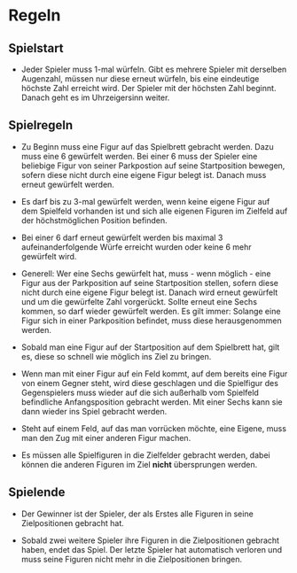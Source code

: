 # Regeln

## Spielstart

* Jeder Spieler muss 1-mal würfeln. Gibt es mehrere Spieler mit derselben Augenzahl, müssen nur diese erneut würfeln, bis eine eindeutige höchste Zahl erreicht wird. Der Spieler mit der höchsten Zahl beginnt. Danach geht es im Uhrzeigersinn weiter.

## Spielregeln
* Zu Beginn muss eine Figur auf das Spielbrett gebracht werden. Dazu muss eine 6 gewürfelt werden. Bei einer 6 muss der Spieler eine beliebige Figur von seiner Parkpostion auf seine Startposition bewegen, sofern diese nicht durch eine eigene Figur belegt ist. Danach muss erneut gewürfelt werden.

* Es darf bis zu 3-mal gewürfelt werden, wenn keine eigene Figur auf dem Spielfeld vorhanden ist und sich alle eigenen Figuren im Zielfeld auf der höchstmöglichen Position befinden.

+ Bei einer 6 darf erneut gewürfelt werden bis maximal 3 aufeinanderfolgende Würfe erreicht wurden oder keine 6 mehr gewürfelt wird.

* Generell: Wer eine Sechs gewürfelt hat, muss - wenn möglich - eine Figur aus der Parkposition auf seine Startposition stellen, sofern diese nicht durch eine eigene Figur belegt ist. Danach wird erneut gewürfelt und um die gewürfelte Zahl vorgerückt. Sollte erneut eine Sechs kommen, so darf wieder gewürfelt werden. Es gilt immer: Solange eine Figur sich in einer Parkposition befindet, muss diese herausgenommen werden.

* Sobald man eine Figur auf der Startposition auf dem Spielbrett hat, gilt es, diese so schnell wie möglich ins Ziel zu bringen.
  
* Wenn man mit einer Figur auf ein Feld kommt, auf dem bereits eine Figur von einem Gegner steht, wird diese geschlagen und die Spielfigur des Gegenspielers muss wieder auf die sich außerhalb vom Spielfeld befindliche Anfangsposition gebracht werden. Mit einer Sechs kann sie dann wieder ins Spiel gebracht werden.
  
* Steht auf einem Feld, auf das man vorrücken möchte, eine Eigene, muss man den Zug mit einer anderen Figur machen.
  
* Es müssen alle Spielfiguren in die Zielfelder gebracht werden, dabei können die anderen Figuren im Ziel **nicht** übersprungen werden.

## Spielende

* Der Gewinner ist der Spieler, der als Erstes alle Figuren in seine Zielpositionen gebracht hat.

* Sobald zwei weitere Spieler ihre Figuren in die Zielpositionen gebracht haben, endet das Spiel. Der letzte Spieler hat automatisch verloren und muss seine Figuren nicht mehr in die Zielpositionen bringen.
